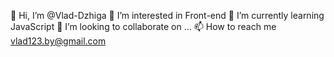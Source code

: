 👋 Hi, I’m @Vlad-Dzhiga
👀 I’m interested in Front-end
🌱 I’m currently learning JavaScript
💞️ I’m looking to collaborate on ...
📫 How to reach me vlad123.by@gmail.com
